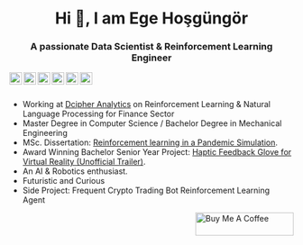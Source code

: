 
<h1 align="center">Hi 👋, I am Ege Hoşgüngör</h1>
<h3 align="center">A passionate Data Scientist & Reinforcement Learning Engineer</h3>


<a href="https://www.linkedin.com/in/hosgungor/">
  <img align="left" alt="Ege's Linkdein" width="22px" src="https://cdn.jsdelivr.net/npm/simple-icons@v3/icons/linkedin.svg" />
</a>
<a href="https://medium.com/@hosgungor">
  <img align="left" alt="Ege's Medium" width="22px" src="https://cdn.jsdelivr.net/npm/simple-icons@v3/icons/medium.svg" />
</a>
<a href="https://www.hackerrank.com/hsgngr">
  <img align="left" alt="Ege's Hackerrank" width="22px" src="https://cdn.jsdelivr.net/npm/simple-icons@v3/icons/hackerrank.svg" />
</a>
<a href="https://leetcode.com/EgeHsgngr/">
  <img align="left" alt="Ege's LeetCode" width="22px" src="https://cdn.jsdelivr.net/npm/simple-icons@v3/icons/leetcode.svg" />
</a>
<a href="https://www.kaggle.com/egehosgungor">
  <img align="left" alt="Ege's Kaggle" width="22px" src="https://cdn.jsdelivr.net/npm/simple-icons@3.1.0/icons/kaggle.svg" />
</a>
<a href="https://github.com/Hsgngr">
  <img align="left" alt="Ege's Github" width="22px" src="https://cdn.jsdelivr.net/npm/simple-icons@v3/icons/github.svg" />
</a>
</a>
<br />
<br />

- Working at [Dcipher Analytics](https://www.dcipheranalytics.com/) on Reinforcement Learning & Natural Language Processing for Finance Sector
- Master Degree in Computer Science / Bachelor Degree in Mechanical Engineering  
- MSc. Dissertation: [Reinforcement learning in a Pandemic Simulation](https://github.com/Hsgngr/Pandemic_Simulation).
- Award Winning Bachelor Senior Year Project: [Haptic Feedback Glove for Virtual Reality (Unofficial Trailer)](https://www.youtube.com/watch?v=UaCITyHXu8I).
- An AI & Robotics enthusiast.
- Futuristic and Curious
- Side Project: Frequent Crypto Trading Bot Reinforcement Learning Agent

 <a href="https://www.buymeacoffee.com/hosgungor" target="_blank"><img align="right" src="https://cdn.buymeacoffee.com/buttons/default-black.png" alt="Buy Me A Coffee" height="41" width="174"></a>






